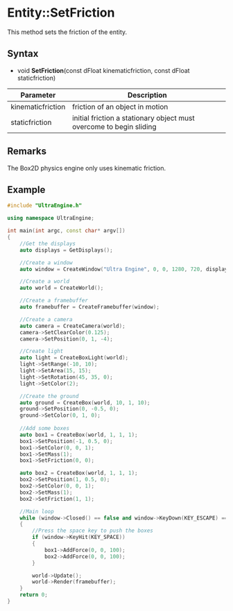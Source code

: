 # Entity::SetFriction

This method sets the friction of the entity.

## Syntax

- void **SetFriction**(const dFloat kinematicfriction, const dFloat staticfriction)

| Parameter | Description |
|---|---|
| kinematicfriction | friction of an object in motion |
| staticfriction | initial friction a stationary object must overcome to begin sliding |

## Remarks

The Box2D physics engine only uses kinematic friction.

## Example

```c++
#include "UltraEngine.h"

using namespace UltraEngine;

int main(int argc, const char* argv[])
{
    //Get the displays
    auto displays = GetDisplays();

    //Create a window
    auto window = CreateWindow("Ultra Engine", 0, 0, 1280, 720, displays[0], WINDOW_CENTER | WINDOW_TITLEBAR);

    //Create a world
    auto world = CreateWorld();

    //Create a framebuffer
    auto framebuffer = CreateFramebuffer(window);

    //Create a camera    
    auto camera = CreateCamera(world);
    camera->SetClearColor(0.125);
    camera->SetPosition(0, 1, -4);

    //Create light
    auto light = CreateBoxLight(world);
    light->SetRange(-10, 10);
    light->SetArea(15, 15);
    light->SetRotation(45, 35, 0);
    light->SetColor(2);

    //Create the ground
    auto ground = CreateBox(world, 10, 1, 10);
    ground->SetPosition(0, -0.5, 0);
    ground->SetColor(0, 1, 0);
    
    //Add some boxes
    auto box1 = CreateBox(world, 1, 1, 1);
    box1->SetPosition(-1, 0.5, 0);
    box1->SetColor(0, 0, 1);
    box1->SetMass(1);
    box1->SetFriction(0, 0);

    auto box2 = CreateBox(world, 1, 1, 1);
    box2->SetPosition(1, 0.5, 0);
    box2->SetColor(0, 0, 1);
    box2->SetMass(1);
    box2->SetFriction(1, 1);

    //Main loop
    while (window->Closed() == false and window->KeyDown(KEY_ESCAPE) == false)
    {
        //Press the space key to push the boxes
        if (window->KeyHit(KEY_SPACE))
        {
            box1->AddForce(0, 0, 100);
            box2->AddForce(0, 0, 100);
        }

        world->Update();
        world->Render(framebuffer);
    }
    return 0;
}
```
